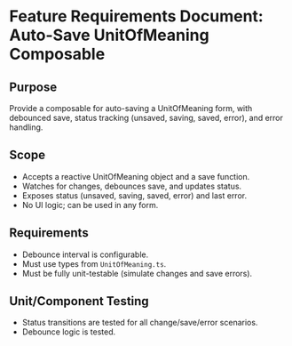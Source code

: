 # Feature Requirements Document: Auto-Save UnitOfMeaning Composable

## Purpose
Provide a composable for auto-saving a UnitOfMeaning form, with debounced save, status tracking (unsaved, saving, saved, error), and error handling.

## Scope
- Accepts a reactive UnitOfMeaning object and a save function.
- Watches for changes, debounces save, and updates status.
- Exposes status (unsaved, saving, saved, error) and last error.
- No UI logic; can be used in any form.

## Requirements
- Debounce interval is configurable.
- Must use types from `UnitOfMeaning.ts`.
- Must be fully unit-testable (simulate changes and save errors).

## Unit/Component Testing
- Status transitions are tested for all change/save/error scenarios.
- Debounce logic is tested. 